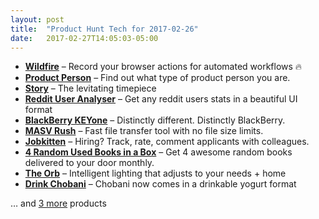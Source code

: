 ```yaml
---
layout: post
title:  "Product Hunt Tech for 2017-02-26"
date:   2017-02-27T14:05:03-05:00
---
```


* **[Wildfire](https://www.producthunt.com/posts/wildfire?utm_campaign=producthunt-api&utm_medium=api&utm_source=Application%3A+Daily+Digest+RSS+%28ID%3A+3202%29)** – Record your browser actions for automated workflows 🔥
* **[Product Person](https://www.producthunt.com/posts/product-person?utm_campaign=producthunt-api&utm_medium=api&utm_source=Application%3A+Daily+Digest+RSS+%28ID%3A+3202%29)** – Find out what type of product person you are.
* **[Story](https://www.producthunt.com/posts/story-7?utm_campaign=producthunt-api&utm_medium=api&utm_source=Application%3A+Daily+Digest+RSS+%28ID%3A+3202%29)** – The levitating timepiece
* **[Reddit User Analyser](https://www.producthunt.com/posts/reddit-user-analyser?utm_campaign=producthunt-api&utm_medium=api&utm_source=Application%3A+Daily+Digest+RSS+%28ID%3A+3202%29)** – Get any reddit users stats in a beautiful UI format
* **[BlackBerry KEYone](https://www.producthunt.com/posts/blackberry-keyone?utm_campaign=producthunt-api&utm_medium=api&utm_source=Application%3A+Daily+Digest+RSS+%28ID%3A+3202%29)** – Distinctly different. Distinctly BlackBerry.
* **[MASV Rush](https://www.producthunt.com/posts/masv-rush?utm_campaign=producthunt-api&utm_medium=api&utm_source=Application%3A+Daily+Digest+RSS+%28ID%3A+3202%29)** – Fast file transfer tool with no file size limits.
* **[Jobkitten](https://www.producthunt.com/posts/jobkitten?utm_campaign=producthunt-api&utm_medium=api&utm_source=Application%3A+Daily+Digest+RSS+%28ID%3A+3202%29)** – Hiring? Track, rate, comment applicants with colleagues.
* **[4 Random Used Books in a Box](https://www.producthunt.com/posts/4-random-used-books-in-a-box?utm_campaign=producthunt-api&utm_medium=api&utm_source=Application%3A+Daily+Digest+RSS+%28ID%3A+3202%29)** – Get 4 awesome random books delivered to your door monthly.
* **[The Orb](https://www.producthunt.com/posts/the-orb?utm_campaign=producthunt-api&utm_medium=api&utm_source=Application%3A+Daily+Digest+RSS+%28ID%3A+3202%29)** – Intelligent lighting that adjusts to your needs + home
* **[Drink Chobani](https://www.producthunt.com/posts/drink-chobani?utm_campaign=producthunt-api&utm_medium=api&utm_source=Application%3A+Daily+Digest+RSS+%28ID%3A+3202%29)** – Chobani now comes in a drinkable yogurt format

… and [3 more](https://www.producthunt.com/tech) products